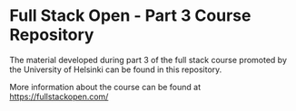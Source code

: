 # Full Stack Open - Part 3 Course Repository

The material developed during part 3 of the full stack course promoted by the University of Helsinki can be found in this repository.

More information about the course can be found at https://fullstackopen.com/